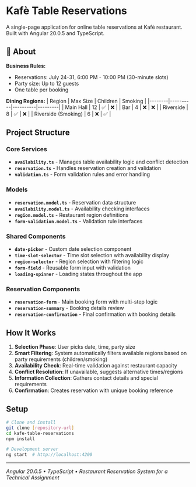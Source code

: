 # Kafè Table Reservations

A single-page application for online table reservations at Kafè restaurant. Built with Angular 20.0.5 and TypeScript.

## 🎯 About

**Business Rules:**

- Reservations: July 24-31, 6:00 PM - 10:00 PM (30-minute slots)
- Party size: Up to 12 guests
- One table per booking

**Dining Regions:**
| Region | Max Size | Children | Smoking |
|--------|----------|----------|---------|
| Main Hall | 12 | ✅ | ❌ |
| Bar | 4 | ❌ | ❌ |
| Riverside | 8 | ✅ | ❌ |
| Riverside (Smoking) | 6 | ❌ | ✅ |

## Project Structure

### Core Services

- **`availability.ts`** - Manages table availability logic and conflict detection
- **`reservation.ts`** - Handles reservation creation and validation
- **`validation.ts`** - Form validation rules and error handling

### Models

- **`reservation.model.ts`** - Reservation data structure
- **`availability.model.ts`** - Availability checking interfaces
- **`region.model.ts`** - Restaurant region definitions
- **`form-validation.model.ts`** - Validation rule interfaces

### Shared Components

- **`date-picker`** - Custom date selection component
- **`time-slot-selector`** - Time slot selection with availability display
- **`region-selector`** - Region selection with filtering logic
- **`form-field`** - Reusable form input with validation
- **`loading-spinner`** - Loading states throughout the app

### Reservation Components

- **`reservation-form`** - Main booking form with multi-step logic
- **`reservation-summary`** - Booking details review
- **`reservation-confirmation`** - Final confirmation with booking details

## How It Works

1. **Selection Phase**: User picks date, time, party size
2. **Smart Filtering**: System automatically filters available regions based on party requirements (children/smoking)
3. **Availability Check**: Real-time validation against restaurant capacity
4. **Conflict Resolution**: If unavailable, suggests alternative times/regions
5. **Information Collection**: Gathers contact details and special requirements
6. **Confirmation**: Creates reservation with unique booking reference

## Setup

```bash
# Clone and install
git clone [repository-url]
cd kafe-table-reservations
npm install

# Development server
ng start  # http://localhost:4200
```
---
_Angular 20.0.5 • TypeScript • Restaurant Reservation System for a Technical Assignment_
